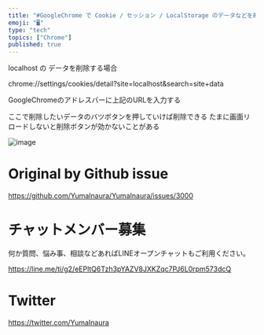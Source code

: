 ```yaml
---
title: "#GoogleChrome で Cookie / セッション / LocalStorage のデータなどを確認・削除するダイレクトURLはこ"
emoji: "🖥"
type: "tech"
topics: ["Chrome"]
published: true
---
```


localhost の データを削除する場合

chrome://settings/cookies/detail?site=localhost&search=site+data

GoogleChromeのアドレスバーに上記のURLを入力する

ここで削除したいデータのバツボタンを押していけば削除できる
たまに画面リロードしないと削除ボタンが効かないことがある

![image](https://user-images.githubusercontent.com/13635059/75085584-21336000-556e-11ea-9d91-816cf2c3fb23.png)


# Original by Github issue

https://github.com/YumaInaura/YumaInaura/issues/3000








<!-- Update From Qiita API -->

# チャットメンバー募集


何か質問、悩み事、相談などあればLINEオープンチャットもご利用ください。

https://line.me/ti/g2/eEPltQ6Tzh3pYAZV8JXKZqc7PJ6L0rpm573dcQ





# Twitter


https://twitter.com/YumaInaura


<!-- Update From Qiita API -->


